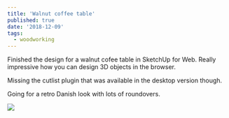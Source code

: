 ```yaml
---
title: 'Walnut coffee table'
published: true
date: '2018-12-09'
tags:
  - woodworking
---
```


Finished the design for a walnut cofee table in SketchUp for Web. Really impressive how you can design 3D objects in the browser. ​

Missing the cutlist plugin that was available in the desktop version though. 

Going for a retro Danish look with lots of roundovers.

![](/images/coffee-table.png)